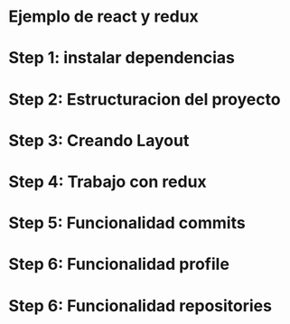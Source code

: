 # Ejemplo de react y redux

# Step 1: instalar dependencias
# Step 2: Estructuracion del proyecto
# Step 3: Creando Layout
# Step 4: Trabajo con redux
# Step 5: Funcionalidad commits
# Step 6: Funcionalidad profile
# Step 6: Funcionalidad repositories
